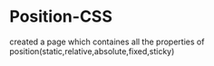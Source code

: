 # Position-CSS
created a page which containes all the properties of position(static,relative,absolute,fixed,sticky)
